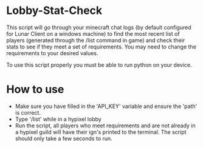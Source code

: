 # Lobby-Stat-Check
This script will go through your minecraft chat logs (by default configured for Lunar Client on a windows machine) to find the most recent list of players (generated through the /list command in game) and check their stats to see if they meet a set of requirements. You may need to change the requirements to your desired values.

To use this script properly you must be able to run python on your device. 

# How to use

- Make sure you have filled in the 'API_KEY' variable and ensure the 'path' is correct.
- Type '/list' while in a hypixel lobby
- Run the script, all players who meet requirements and are not already in a hypixel guild will have their ign's printed to the terminal. The script should only take a few seconds to run.
